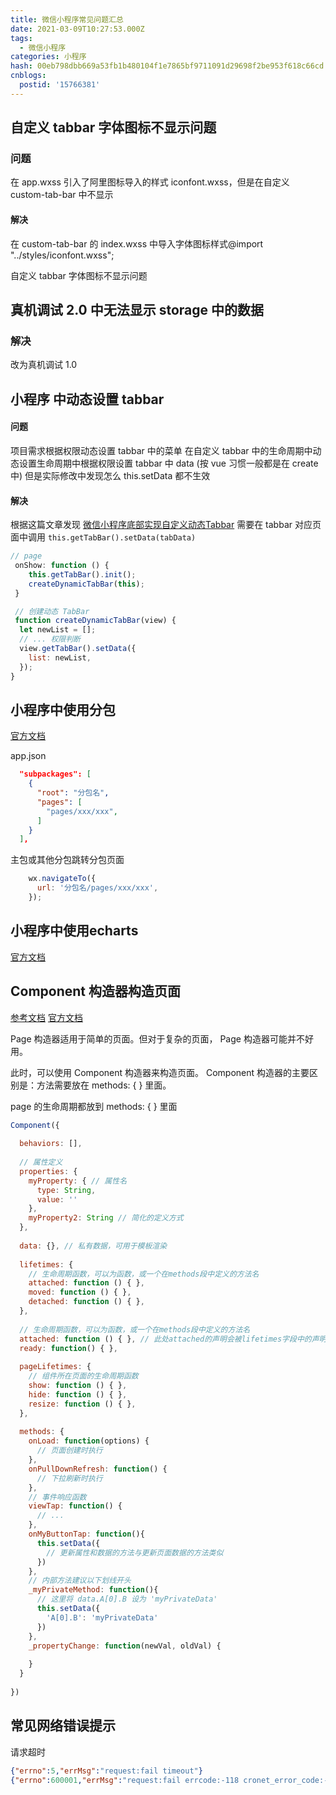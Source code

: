 ```yaml
---
title: 微信小程序常见问题汇总
date: 2021-03-09T10:27:53.000Z
tags:
  - 微信小程序
categories: 小程序
hash: 00eb798dbb669a53fb1b480104f1e7865bf9711091d29698f2be953f618c66cd
cnblogs:
  postid: '15766381'
---
```


## 自定义 tabbar 字体图标不显示问题

### 问题

在 app.wxss 引入了阿里图标导入的样式 iconfont.wxss，但是在自定义 custom-tab-bar 中不显示

#### 解决

在 custom-tab-bar 的 index.wxss 中导入字体图标样式@import "../styles/iconfont.wxss";

自定义 tabbar 字体图标不显示问题

## 真机调试 2.0 中无法显示 storage 中的数据

### 解决

改为真机调试 1.0

## 小程序 中动态设置 tabbar

#### 问题

项目需求根据权限动态设置 tabbar 中的菜单
在自定义 tabbar 中的生命周期中动态设置生命周期中根据权限设置 tabbar 中 data
(按 vue 习惯一般都是在 create 中) 但是实际修改中发现怎么 this.setData 都不生效

#### 解决

根据这篇文章发现 [微信小程序底部实现自定义动态Tabbar](https://www.cnblogs.com/hanzhe/p/14709918.html)
需要在 tabbar 对应页面中调用 `this.getTabBar().setData(tabData)`

```js
// page
 onShow: function () {
    this.getTabBar().init();
    createDynamicTabBar(this);
 }

 // 创建动态 TabBar
 function createDynamicTabBar(view) {
  let newList = [];
  // ... 权限判断
  view.getTabBar().setData({
    list: newList,
  });
}
```

## 小程序中使用分包

[官方文档](https://developers.weixin.qq.com/miniprogram/dev/framework/subpackages/basic.html)

app.json

```json
  "subpackages": [
    {
      "root": "分包名",
      "pages": [
        "pages/xxx/xxx",
      ]
    }
  ],
```

主包或其他分包跳转分包页面

```js
    wx.navigateTo({
      url: '分包名/pages/xxx/xxx',
    });
```

## 小程序中使用echarts

[官方文档](https://github.com/ecomfe/echarts-for-weixin)

## Component 构造器构造页面

[参考文档](https://blog.csdn.net/ssdate/article/details/107034606)
[官方文档](https://developers.weixin.qq.com/miniprogram/dev/framework/custom-component/component.html)

Page 构造器适用于简单的页面。但对于复杂的页面， Page 构造器可能并不好用。

此时，可以使用 Component 构造器来构造页面。 Component 构造器的主要区别是：方法需要放在 methods: { } 里面。

page 的生命周期都放到 methods: { } 里面

```js
Component({
 
  behaviors: [],
 
  // 属性定义 
  properties: {
    myProperty: { // 属性名
      type: String,
      value: ''
    },
    myProperty2: String // 简化的定义方式
  },
 
  data: {}, // 私有数据，可用于模板渲染
 
  lifetimes: {
    // 生命周期函数，可以为函数，或一个在methods段中定义的方法名
    attached: function () { },
    moved: function () { },
    detached: function () { },
  },
 
  // 生命周期函数，可以为函数，或一个在methods段中定义的方法名
  attached: function () { }, // 此处attached的声明会被lifetimes字段中的声明覆盖
  ready: function() { },
 
  pageLifetimes: {
    // 组件所在页面的生命周期函数
    show: function () { },
    hide: function () { },
    resize: function () { },
  },
 
  methods: {
    onLoad: function(options) {
      // 页面创建时执行
    },
    onPullDownRefresh: function() {
      // 下拉刷新时执行
    },
    // 事件响应函数
    viewTap: function() {
      // ...
    },
    onMyButtonTap: function(){
      this.setData({
        // 更新属性和数据的方法与更新页面数据的方法类似
      })
    },
    // 内部方法建议以下划线开头
    _myPrivateMethod: function(){
      // 这里将 data.A[0].B 设为 'myPrivateData'
      this.setData({
        'A[0].B': 'myPrivateData'
      })
    },
    _propertyChange: function(newVal, oldVal) {
 
    }
  }
 
})

```

## 常见网络错误提示

请求超时

```json
{"errno":5,"errMsg":"request:fail timeout"}
{"errno":600001,"errMsg":"request:fail errcode:-118 cronet_error_code:-118 error_msg:net::ERR_CONNECTION_TIMED_OUT"}
```

